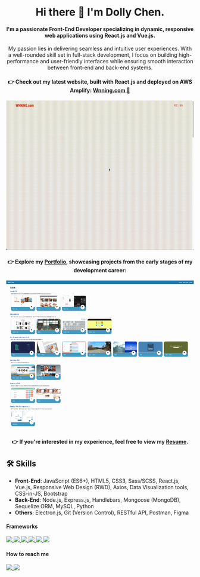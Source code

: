 <h1 align="center"> Hi there 👋 I'm Dolly Chen. </h1>
<h4 align="center"> I'm a passionate Front-End Developer specializing in dynamic, responsive web applications using React.js and Vue.js. </h4>

<p align="center">My passion lies in delivering seamless and intuitive user experiences. With a well-rounded skill set in full-stack development, I focus on building high-performance and user-friendly interfaces while ensuring smooth interaction between front-end and back-end systems.</p>

<h4 align="center">👉 Check out my latest website, built with React.js and deployed on AWS Amplify:
  <a href="https://www.wnning.com">Wnning.com 👀</a>
</h4> 
<p align="center">
  <a href="https://www.wnning.com">
  <img src="./src/video/wnning_preview.gif" alt="Preview of Wnning.com" height="400">
  </a>
</p>

<h4 align="center">👉 Explore my 
  <a href="https://dollychen-cyc.github.io/portfolio/#/home">Portfolio</a>, showcasing projects from the early stages of my development career:
</h4> 
<p align="center">
  <a href="https://dollychen-cyc.github.io/portfolio/#/home">
  <img height="400" src="https://github.com/DollyChen-CYC/portfolio/blob/main/src/assets/images/portfolio_screenshot.png" alt="Portfolio Web Screenshot" />
  </a>
</p>

<h4 align="center">👉 If you're interested in my experience, feel free to view my 
  <a href="https://github.com/DollyChen-CYC/DollyChen-CYC/blob/main/src/doc/Resume_DollyChen(%E9%99%B3%E5%84%80%E7%92%9F).pdf">Resume</a>.
</h4>

<h2> 🛠️ Skills </h2>

- **Front-End**: JavaScript (ES6+), HTML5, CSS3, Sass/SCSS, React.js, Vue.js, Responsive Web Design (RWD), Axios, Data Visualization tools, CSS-in-JS, Bootstrap
- **Back-End**: Node.js, Express.js, Handlebars, Mongoose (MongoDB), Sequelize ORM, MySQL, Python
- **Others**: Electron.js, Git (Version Control), RESTful API, Postman, Figma

<h4> Frameworks </h4>
<a href="https://www.electronjs.org/">
  <img src="https://img.shields.io/badge/Electron-47848F?style=for-the-badge&logo=Electron&logoColor=white">
</a>
<a href="https://vuejs.org/">
  <img src="https://img.shields.io/badge/Vue.js-4FC08D?style=for-the-badge&logo=Vue.js&logoColor=white">
</a>
<a href="https://reactjs.org/">
  <img src="https://img.shields.io/badge/React.js-000000?style=for-the-badge&logo=React&logoColor=#61DAFB">
</a>
<a href="https://expressjs.com/">
  <img src="https://img.shields.io/badge/Express.js-339933?style=for-the-badge&logo=Node.js&logoColor=white">
</a>
<a href="https://getbootstrap.com/">
  <img src="https://img.shields.io/badge/Bootstrap-7952B3?style=for-the-badge&logo=Bootstrap&logoColor=white">
</a>
<a href="https://handlebarsjs.com/">
  <img src="https://img.shields.io/badge/Handlebars.js-000000?style=for-the-badge&logo=Handlebars.js&logoColor=white">
</a>

<h4> How to reach me </h4>
<a href="https://www.linkedin.com/in/dolly-yiching-chen/">
  <img src="https://img.shields.io/badge/LinkedIn-0A66C2?style=for-the-badge&logo=LinkedIn&logoColor=white">
</a>
<a href="mailto:dollychen.yiching@gmail.com">
  <img src="https://img.shields.io/badge/dollychen.yiching@gmail.com-fafafa?style=for-the-badge&logo=Gmail&logoColor=#EA4335">
</a>

